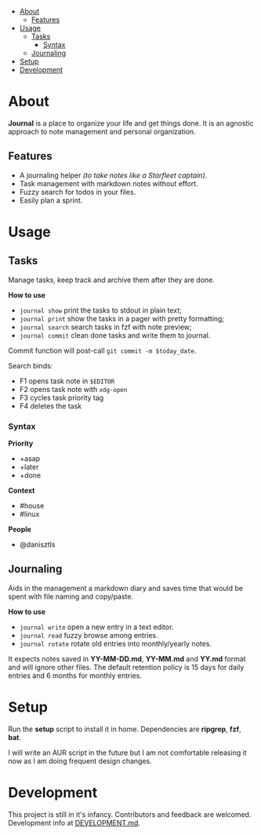 <!-- TOC GitLab -->

- [About](#about)
    - [Features](#features)
- [Usage](#usage)
    - [Tasks](#tasks)
        - [Syntax](#syntax)
    - [Journaling](#journaling)
- [Setup](#setup)
- [Development](#development)

<!-- /TOC -->

# About
**Journal** is a place to organize your life and get things done. It is an agnostic approach to note management and personal organization.

## Features
- A journaling helper *(to take notes like a Starfleet captain)*.
- Task management with markdown notes without effort.
- Fuzzy search for todos in your files.
- Easily plan a sprint.

# Usage
## Tasks
Manage tasks, keep track and archive them after they are done.

**How to use**
- `journal show` print the tasks to stdout in plain text;
- `journal print` show the tasks in a pager with pretty formatting;
- `journal search` search tasks in fzf with note preview;
- `journal commit` clean done tasks and write them to journal.

Commit function will post-call `git commit -m $today_date`.

Search binds:
- F1 opens task note in `$EDITOR`
- F2 opens task note with `xdg-open`
- F3 cycles task priority tag 
- F4 deletes the task

### Syntax
**Priority**
- +asap
- +later
- +done

**Context**
- #house
- #linux

**People**
- @danisztls

## Journaling
Aids in the management a markdown diary and saves time that would be spent with file naming and copy/paste.

**How to use**
- `journal write` open a new entry in a text editor.
- `journal read` fuzzy browse among entries.
- `journal rotate` rotate old entries into monthly/yearly notes.

It expects notes saved in **YY-MM-DD.md**, **YY-MM.md** and **YY.md** format and will ignore other files. The default retention policy is 15 days for daily entries and 6 months for monthly entries.

# Setup
Run the **setup** script to install it in home. Dependencies are **ripgrep**, **fzf**, **bat**.

I will write an AUR script in the future but I am not comfortable releasing it now as I am doing frequent design changes.

# Development
This project is still in it's infancy. Contributors and feedback are welcomed. Development info at [DEVELOPMENT.md](https://gitlab.com/lbcnz/journal/-/blob/master/DEVELOPMENT.md).
